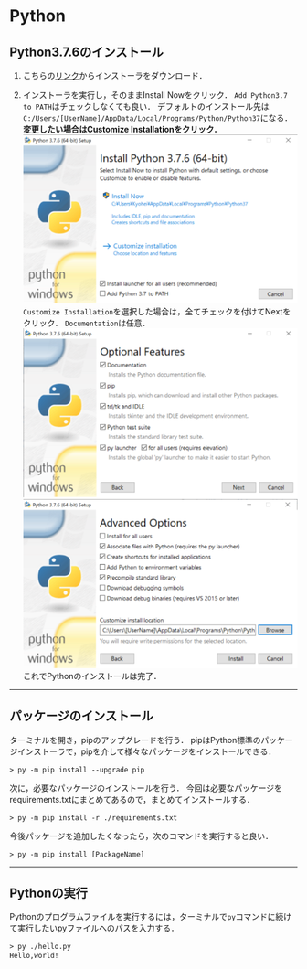 # Python

## Python3.7.6のインストール

1. こちらの[リンク](https://www.python.org/ftp/python/3.7.6/python-3.7.6-amd64.exe)からインストーラをダウンロード．

1. インストーラを実行し，そのままInstall Nowをクリック．
  `Add Python3.7 to PATH`はチェックしなくても良い．
  デフォルトのインストール先は`C:/Users/[UserName]/AppData/Local/Programs/Python/Python37`になる．
  **変更したい場合はCustomize Installationをクリック．**
  ![python installer1](./images/installer1.png)
  `Customize Installation`を選択した場合は，全てチェックを付けてNextをクリック．
  `Documentation`は任意．
  ![python installer2](./images/installer2.png)
  ![python installer3](./images/installer3.png)
これでPythonのインストールは完了．

---

## パッケージのインストール

ターミナルを開き，pipのアップグレードを行う．
pipはPython標準のパッケージインストーラで，pipを介して様々なパッケージをインストールできる．

```:
> py -m pip install --upgrade pip
```

次に，必要なパッケージのインストールを行う．
今回は必要なパッケージをrequirements.txtにまとめてあるので，まとめてインストールする．

```:
> py -m pip install -r ./requirements.txt
```

今後パッケージを追加したくなったら，次のコマンドを実行すると良い．

```:
> py -m pip install [PackageName]
```

---

## Pythonの実行

Pythonのプログラムファイルを実行するには，ターミナルで`py`コマンドに続けて実行したいpyファイルへのパスを入力する．

```:
> py ./hello.py
Hello,world!
```
